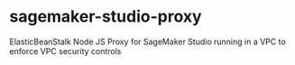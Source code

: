 # sagemaker-studio-proxy
ElasticBeanStalk Node JS Proxy  for SageMaker Studio running in a VPC to enforce VPC security controls
